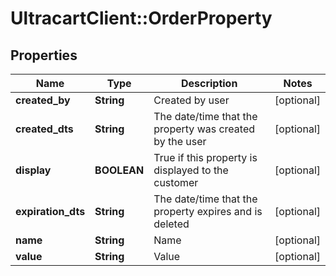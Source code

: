 # UltracartClient::OrderProperty

## Properties
Name | Type | Description | Notes
------------ | ------------- | ------------- | -------------
**created_by** | **String** | Created by user | [optional] 
**created_dts** | **String** | The date/time that the property was created by the user | [optional] 
**display** | **BOOLEAN** | True if this property is displayed to the customer | [optional] 
**expiration_dts** | **String** | The date/time that the property expires and is deleted | [optional] 
**name** | **String** | Name | [optional] 
**value** | **String** | Value | [optional] 


